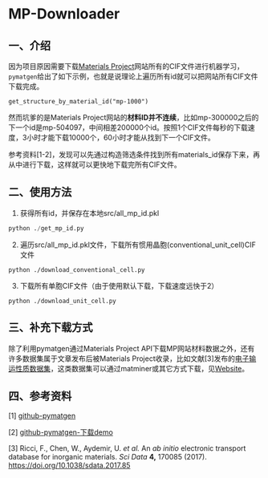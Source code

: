 # MP-Downloader

## 一、介绍

因为项目原因需要下载[Materials Project](https://materialsproject.org/)网站所有的CIF文件进行机器学习，`pymatgen`给出了如下示例，也就是说理论上遍历所有id就可以把网站所有CIF文件下载完成。

```
get_structure_by_material_id("mp-1000")
```

然而坑爹的是Materials Project网站的**材料ID并不连续**，比如mp-300000之后的下一个id是mp-504097，中间相差200000个id。按照1个CIF文件每秒的下载速度，3小时才能下载10000个，60小时才能从找到下一个CIF文件。

参考资料[1-2]，发现可以先通过构造筛选条件找到所有materials_id保存下来，再从中进行下载，这样就可以更快地下载完所有CIF文件。



## 二、使用方法

1. 获得所有id，并保存在本地src/all_mp_id.pkl

```python
python ./get_mp_id.py
```

2. 遍历src/all_mp_id.pkl文件，下载所有惯用晶胞(conventional_unit_cell)CIF文件

```
python ./download_conventional_cell.py
```

3. 下载所有单胞CIF文件（由于使用默认下载，下载速度远快于2）

```
python ./download_unit_cell.py
```



## 三、补充下载方式

除了利用pymatgen通过Materials Project API下载MP网站材料数据之外，还有许多数据集属于文章发布后被Materials Project收录，比如文献[3]发布的[电子输运性质数据集](https://contribs.materialsproject.org/projects/carrier_transport/)，这类数据集可以通过matminer或其它方式下载，见[Website](https://github.com/hackingmaterials/matminer/issues/606)。



## 四、参考资料

[1] [github-pymatgen](https://github.com/materialsproject/mapidoc)

[2] [github-pymatgen-下载demo](https://github.com/materialsproject/mapidoc/blob/7f7ce08488b2e44fc758c903e9828b969a27d421/example_notebooks/Get%20all%20MP%20oxide%20CIFs.ipynb)

[3] Ricci, F., Chen, W., Aydemir, U. *et al.* An *ab initio* electronic transport database for inorganic materials. *Sci Data* **4,** 170085 (2017). https://doi.org/10.1038/sdata.2017.85

